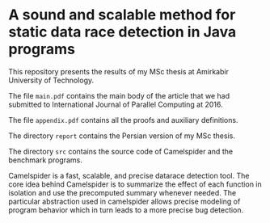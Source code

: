 # A sound and scalable method for static data race detection in Java programs

This repository presents the results of my MSc thesis at Amirkabir University of Technology.

The file `main.pdf` contains the main body of the article that we had submitted to International Journal of Parallel Computing at 2016.

The file `appendix.pdf` contains all the proofs and auxiliary definitions.

The directory `report` contains the Persian version of my MSc thesis.

The directory `src` contains the source code of Camelspider and the benchmark programs.

Camelspider is a fast, scalable, and precise datarace detection tool. The core idea behind Camelspider is to summarize the effect of each function in isolation and use the precomputed summary whenever needed. The particular abstraction used in camelspider allows precise modeling of program behavior which in turn leads to a more precise bug detection.